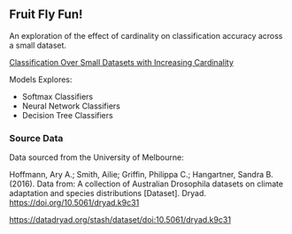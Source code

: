 ## Fruit Fly Fun!

An exploration of the effect of cardinality on classification accuracy across a small dataset.

[Classification Over Small Datasets with Increasing Cardinality](fruit_fly_report.pdf)

Models Explores:
- Softmax Classifiers
- Neural Network Classifiers
- Decision Tree Classifiers


### Source Data

Data sourced from the University of Melbourne:

Hoffmann, Ary A.; Smith, Ailie; Griffin, Philippa C.; Hangartner, Sandra B. (2016). Data from: A collection of Australian Drosophila datasets on climate adaptation and species distributions [Dataset]. Dryad. https://doi.org/10.5061/dryad.k9c31

https://datadryad.org/stash/dataset/doi:10.5061/dryad.k9c31

